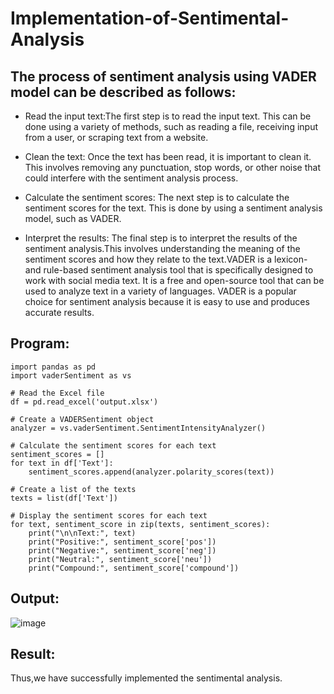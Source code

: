 # Implementation-of-Sentimental-Analysis
## The process of sentiment analysis using VADER model can be described as follows:
* Read the input text:The first step is to read the input text. This can be done using a variety of methods, such as reading a file, receiving input from a user, or scraping text from a website.

* Clean the text: Once the text has been read, it is important to clean it. This involves removing any punctuation, stop words, or other noise that could interfere with the sentiment analysis process.

* Calculate the sentiment scores: The next step is to calculate the sentiment scores for the text. This is done by using a sentiment analysis model, such as VADER.

* Interpret the results: The final step is to interpret the results of the sentiment analysis.This involves understanding the meaning of the sentiment scores and how they relate to the text.VADER is a lexicon- and rule-based sentiment analysis tool that is specifically designed to work with social media text. It is a free and open-source tool that can be used to analyze text in a variety of languages. VADER is a popular choice for sentiment analysis because it is easy to use and produces accurate results.
## Program:
```
import pandas as pd
import vaderSentiment as vs

# Read the Excel file
df = pd.read_excel('output.xlsx')

# Create a VADERSentiment object
analyzer = vs.vaderSentiment.SentimentIntensityAnalyzer()

# Calculate the sentiment scores for each text
sentiment_scores = []
for text in df['Text']:
    sentiment_scores.append(analyzer.polarity_scores(text))

# Create a list of the texts
texts = list(df['Text'])

# Display the sentiment scores for each text
for text, sentiment_score in zip(texts, sentiment_scores):
    print("\n\nText:", text)
    print("Positive:", sentiment_score['pos'])
    print("Negative:", sentiment_score['neg'])
    print("Neutral:", sentiment_score['neu'])
    print("Compound:", sentiment_score['compound'])
```
## Output:
![image](https://github.com/varshithathirumalachari/Implementation-of-Sentimental-Analysis/assets/131793193/dfdb827e-47f7-4539-8075-2c97d93fbc66)
## Result:
Thus,we have successfully implemented the sentimental analysis.
